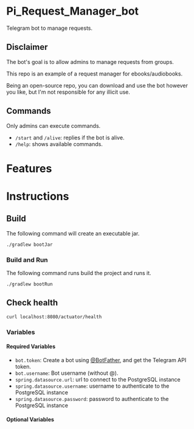 # Pi_Request_Manager_bot

Telegram bot to manage requests.

## Disclaimer

The bot's goal is to allow admins to manage requests from groups.

This repo is an example of a request manager for ebooks/audiobooks.

Being an open-source repo, you can download and use the bot however you like, but I'm not responsible for any illicit use.

## Commands

Only admins can execute commands.

- `/start` and `/alive`: replies if the bot is alive.
- `/help`: shows available commands.

# Features

# Instructions

## Build

The following command will create an executable jar.

```
./gradlew bootJar
```

### Build and Run

The following command runs build the project and runs it.

```
./gradlew bootRun
```

## Check health

```
curl localhost:8080/actuator/health
```

### Variables

#### Required Variables

- `bot.token`: Create a bot using [@BotFather](https://telegram.dog/BotFather), and get the Telegram API token.
- `bot.username`: Bot username (without @).
- `spring.datasource.url`: url to connect to the PostgreSQL instance
- `spring.datasource.username`: username to authenticate to the PostgreSQL instance
- `spring.datasource.password`: password to authenticate to the PostgreSQL instance

#### Optional Variables
